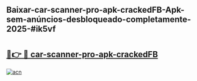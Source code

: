 ## Baixar-car-scanner-pro-apk-crackedFB-Apk-sem-anúncios-desbloqueado-completamente-2025-#ik5vf

# <h2><a href="https://ainizakaria.my?title=car-scanner-pro-apk-crackedFB&ref=22M">🔗👉 🔴 car-scanner-pro-apk-crackedFB</a></h2>

[![acn](https://github.com/user-attachments/assets/0f9c940e-d8b0-45ae-aac7-cd30a18b3e1c)](https://ainizakaria.my?title=car-scanner-pro-apk-crackedFB&ref=22M)


